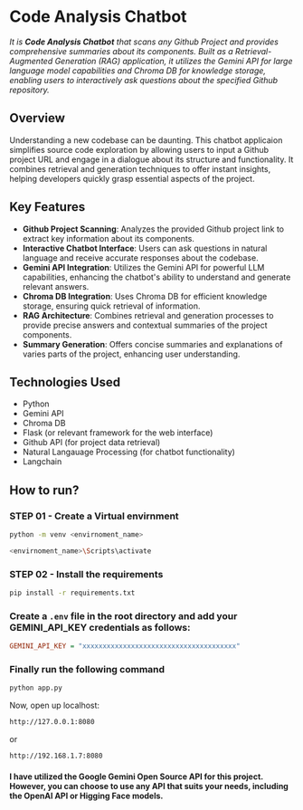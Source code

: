 # Code Analysis Chatbot

*It is **Code Analysis Chatbot** that scans any Github Project and provides comprehensive summaries about its components. Built as a Retrieval-Augmented Generation (RAG) application, it utilizes the Gemini API for large language model capabilities and Chroma DB for knowledge storage, enabling users to interactively ask questions about the specified Github repository.*

## Overview

Understanding a new codebase can be daunting. This chatbot applicaion simplifies source code exploration by allowing users to input a Github project URL and engage in a dialogue about its structure and functionality. It combines retrieval and generation techniques to offer instant insights, helping developers quickly grasp essential aspects of the project.

## Key Features

- **Github Project Scanning**: Analyzes the provided Github project link to extract key information about its components.
- **Interactive Chatbot Interface**: Users can ask questions in natural language and receive accurate responses about the codebase.
- **Gemini API Integration**: Utilizes the Gemini API for powerful LLM capabilities, enhancing the chatbot's ability to understand and generate relevant answers.
- **Chroma DB Integration**: Uses Chroma DB for efficient knowledge storage, ensuring quick retrieval of information.
- **RAG Architecture**: Combines retrieval and generation processes to provide precise answers and contextual summaries of the project components.
- **Summary Generation**: Offers concise summaries and explanations of varies parts of the project, enhancing user understanding.

## Technologies Used

- Python
- Gemini API
- Chroma DB
- Flask (or relevant framework for the web interface)
- Github API (for project data retrieval)
- Natural Langauage Processing (for chatbot functionality)
- Langchain

## How to run?

### STEP 01 - Create a Virtual envirnment

```bash / CMD
python -m venv <envirnoment_name>
```

```bash / CMD
<envirnoment_name>\Scripts\activate
```


### STEP 02 - Install the requirements

```bash / CMD
pip install -r requirements.txt
```


### Create a `.env` file in the root directory and add your GEMINI_API_KEY credentials as follows:

```ini
GEMINI_API_KEY = "xxxxxxxxxxxxxxxxxxxxxxxxxxxxxxxxxxxxxx"
```

### Finally run the following command

```bash / CMD
python app.py
```

Now, open up localhost: 
```bash / CMD 
http://127.0.0.1:8080
```
or 
```bash / CMD 
http://192.168.1.7:8080
```

#### I have utilized the Google Gemini Open Source API for this project. However, you can choose to use any API that suits your needs, including the OpenAI API or Higging Face models.